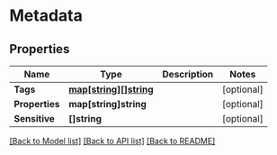 # Metadata

## Properties

Name | Type | Description | Notes
------------ | ------------- | ------------- | -------------
**Tags** | [**map[string][]string**](array.md) |  | [optional] 
**Properties** | **map[string]string** |  | [optional] 
**Sensitive** | **[]string** |  | [optional] 

[[Back to Model list]](../README.md#documentation-for-models) [[Back to API list]](../README.md#documentation-for-api-endpoints) [[Back to README]](../README.md)


